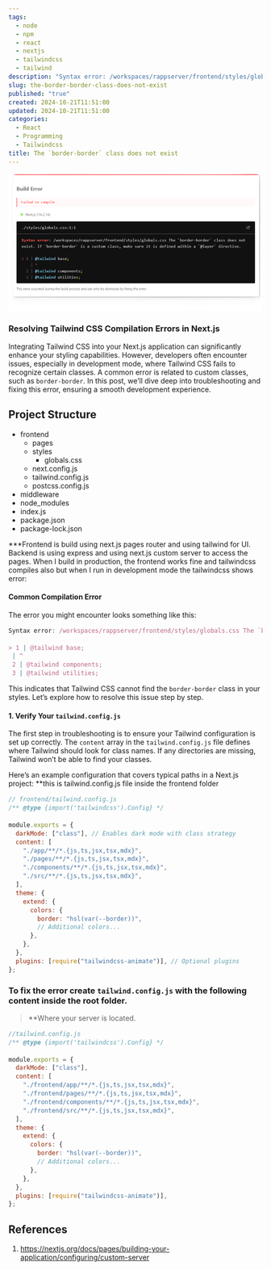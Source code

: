 ```yaml
---
tags:
  - node
  - npm
  - react
  - nextjs
  - tailwindcss
  - tailwind
description: "Syntax error: /workspaces/rappserver/frontend/styles/globals.css The `border-border` class does not exist. If `border-border` is a custom class, make sure it is defined within a `@layer` directive."
slug: the-border-border-class-does-not-exist
published: "true"
created: 2024-10-21T11:51:00
updated: 2024-10-21T11:51:00
categories:
  - React
  - Programming
  - Tailwindcss
title: The `border-border` class does not exist
---
```


[![tailwindcss-compile-error.png](https://github.com/chitranjan-gupta/blogs/blob/master/images/tailwindcss-compile-error.png?raw=true)](https://github.com/chitranjan-gupta/blogs/blob/master/images/tailwindcss-compile-error.png?raw=true)
### Resolving Tailwind CSS Compilation Errors in Next.js

Integrating Tailwind CSS into your Next.js application can significantly enhance your styling capabilities. However, developers often encounter issues, especially in development mode, where Tailwind CSS fails to recognize certain classes. A common error is related to custom classes, such as `border-border`. In this post, we’ll dive deep into troubleshooting and fixing this error, ensuring a smooth development experience.
## Project Structure

- frontend 
	- pages 
	- styles 
		- globals.css 
	- next.config.js 
	- tailwind.config.js 
	- postcss.config.js 
- middleware
- node_modules
- index.js
- package.json
- package-lock.json

***Frontend is build using next.js pages router and using tailwind for UI.
Backend is using express and using next.js custom server to access the pages. When I build in production, the frontend works fine and tailwindcss compiles also but when I run in development mode the tailwindcss shows error: 
#### Common Compilation Error
The error you might encounter looks something like this:

```js
Syntax error: /workspaces/rappserver/frontend/styles/globals.css The `border-border` class does not exist. If `border-border` is a custom class, make sure it is defined within a `@layer` directive.

> 1 | @tailwind base;
 | ^
 2 | @tailwind components;
 3 | @tailwind utilities;
```
This indicates that Tailwind CSS cannot find the `border-border` class in your styles. Let’s explore how to resolve this issue step by step.

#### 1. Verify Your `tailwind.config.js`

The first step in troubleshooting is to ensure your Tailwind configuration is set up correctly. The `content` array in the `tailwind.config.js` file defines where Tailwind should look for class names. If any directories are missing, Tailwind won’t be able to find your classes.

Here’s an example configuration that covers typical paths in a Next.js project:
**this is tailwind.config.js file inside the frontend folder

```js
// frontend/tailwind.config.js
/** @type {import('tailwindcss').Config} */

module.exports = {
  darkMode: ["class"], // Enables dark mode with class strategy
  content: [
    "./app/**/*.{js,ts,jsx,tsx,mdx}",
    "./pages/**/*.{js,ts,jsx,tsx,mdx}",
    "./components/**/*.{js,ts,jsx,tsx,mdx}",
    "./src/**/*.{js,ts,jsx,tsx,mdx}",
  ],
  theme: {
    extend: {
      colors: {
        border: "hsl(var(--border))",
        // Additional colors...
      },
    },
  },
  plugins: [require("tailwindcss-animate")], // Optional plugins
};

```

### To fix the error create `tailwind.config.js` with the following content inside the root folder.

> **Where your server is located.

```js
//tailwind.config.js
/** @type {import('tailwindcss').Config} */

module.exports = {
  darkMode: ["class"],
  content: [
    "./frontend/app/**/*.{js,ts,jsx,tsx,mdx}",
    "./frontend/pages/**/*.{js,ts,jsx,tsx,mdx}",
    "./frontend/components/**/*.{js,ts,jsx,tsx,mdx}",
    "./frontend/src/**/*.{js,ts,jsx,tsx,mdx}",
  ],
  theme: {
    extend: {
      colors: {
        border: "hsl(var(--border))",
        // Additional colors...
      },
    },
  },
  plugins: [require("tailwindcss-animate")],
};
```

## References
1. https://nextjs.org/docs/pages/building-your-application/configuring/custom-server
